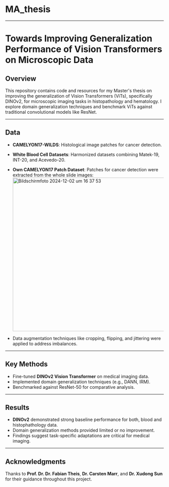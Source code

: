 # MA_thesis
---

# Towards Improving Generalization Performance of Vision Transformers on Microscopic Data

## Overview

This repository contains code and resources for my Master's thesis on improving the generalization of Vision Transformers (ViTs), specifically DINOv2, for microscopic imaging tasks in histopathology and hematology. I explore domain generalization techniques and benchmark ViTs against traditional convolutional models like ResNet.

---

## Data

- **CAMELYON17-WILDS**: Histological image patches for cancer detection.  
- **White Blood Cell Datasets**: Harmonized datasets combining Matek-19, INT-20, and Acevedo-20.
- **Own CAMELYON17 Patch Dataset**: Patches for cancer detection were extracted from the whole slide images:
  <img width="488" alt="Bildschirm­foto 2024-12-02 um 16 37 53" src="https://github.com/user-attachments/assets/8f339c2e-8c49-4433-a48e-1c1c2ff8b37b">

- Data augmentation techniques like cropping, flipping, and jittering were applied to address imbalances.

---

## Key Methods

- Fine-tuned **DINOv2 Vision Transformer** on medical imaging data.  
- Implemented domain generalization techniques (e.g., DANN, IRM).  
- Benchmarked against ResNet-50 for comparative analysis.

---

## Results

- **DINOv2** demonstrated strong baseline performance for both, blood and histophathology data.  
- Domain generalization methods provided limited or no improvement.  
- Findings suggest task-specific adaptations are critical for medical imaging.

---

## Acknowledgments

Thanks to **Prof. Dr. Dr. Fabian Theis**, **Dr. Carsten Marr**, and **Dr. Xudong Sun** for their guidance throughout this project.
